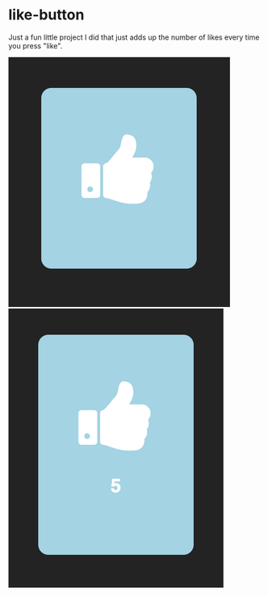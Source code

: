 # like-button
Just a fun little project I did that just adds up the number of likes every time you press "like".

<img src="images/imageone.png">
<img src="images/imagetwo.png">
